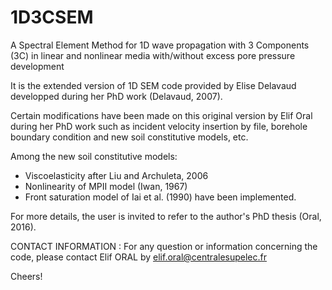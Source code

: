 # 1D3CSEM
A Spectral Element Method for 1D wave propagation with 3 Components (3C) in linear and nonlinear media with/without excess pore pressure development


It is the extended version of 1D SEM code provided by Elise Delavaud developped during
her PhD work (Delavaud, 2007).

Certain modifications have been made on this original version by Elif Oral during
her PhD work such as incident velocity insertion by file, borehole boundary condition and 
new soil constitutive models, etc.

Among the new soil constitutive models:
* Viscoelasticity after Liu and Archuleta, 2006
* Nonlinearity of MPII model (Iwan, 1967)
* Front saturation model of Iai et al. (1990)
have been implemented.

For more details, the user is invited to refer to the author's PhD thesis (Oral, 2016).

CONTACT INFORMATION :
For any question or information concerning the code, 
please contact Elif ORAL
by elif.oral@centralesupelec.fr

Cheers!
###

